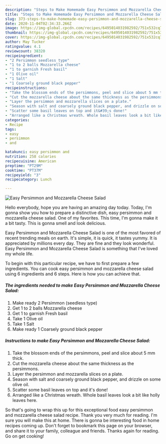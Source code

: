 ```yaml
---
description: "Steps to Make Homemade Easy Persimmon and Mozzarella Cheese Salad"
title: "Steps to Make Homemade Easy Persimmon and Mozzarella Cheese Salad"
slug: 373-steps-to-make-homemade-easy-persimmon-and-mozzarella-cheese-salad
date: 2020-11-04T02:34:33.266Z
image: https://img-global.cpcdn.com/recipes/6495014031982592/751x532cq70/easy-persimmon-and-mozzarella-cheese-salad-recipe-main-photo.jpg
thumbnail: https://img-global.cpcdn.com/recipes/6495014031982592/751x532cq70/easy-persimmon-and-mozzarella-cheese-salad-recipe-main-photo.jpg
cover: https://img-global.cpcdn.com/recipes/6495014031982592/751x532cq70/easy-persimmon-and-mozzarella-cheese-salad-recipe-main-photo.jpg
author: May Tucker
ratingvalue: 4.1
reviewcount: 38320
recipeingredient:
- "2 Persimmon seedless type"
- "1 to 2 balls Mozzarella cheese"
- "1 to garnish Fresh basil"
- "1 Olive oil"
- "1 Salt"
- "1 Coarsely ground black pepper"
recipeinstructions:
- "Take the blossom ends of the persimmons, peel and slice about 5 mm thick."
- "Cut the mozzarella cheese about the same thickness as the persimmons."
- "Layer the persimmon and mozzarella slices on a plate."
- "Season with salt and coarsely ground black pepper, and drizzle on some olive oil."
- "Scatter some basil leaves on top and it&#39;s done!"
- "Arranged like a Christmas wreath. Whole basil leaves look a bit like holly leaves here."
categories:
- Recipe
tags:
- easy
- persimmon
- and

katakunci: easy persimmon and 
nutrition: 258 calories
recipecuisine: American
preptime: "PT29M"
cooktime: "PT37M"
recipeyield: "3"
recipecategory: Lunch

---
```



![Easy Persimmon and Mozzarella Cheese Salad](https://img-global.cpcdn.com/recipes/6495014031982592/751x532cq70/easy-persimmon-and-mozzarella-cheese-salad-recipe-main-photo.jpg)

Hello everybody, hope you are having an amazing day today. Today, I'm gonna show you how to prepare a distinctive dish, easy persimmon and mozzarella cheese salad. One of my favorites. This time, I'm gonna make it a bit tasty. This is gonna smell and look delicious.



Easy Persimmon and Mozzarella Cheese Salad is one of the most favored of recent trending meals on earth. It's simple, it is quick, it tastes yummy. It is appreciated by millions every day. They are fine and they look wonderful. Easy Persimmon and Mozzarella Cheese Salad is something that I've loved my whole life.


To begin with this particular recipe, we have to first prepare a few ingredients. You can cook easy persimmon and mozzarella cheese salad using 6 ingredients and 6 steps. Here is how you can achieve that.

<!--inarticleads1-->

##### The ingredients needed to make Easy Persimmon and Mozzarella Cheese Salad:

1. Make ready 2 Persimmon (seedless type)
1. Get 1 to 2 balls Mozzarella cheese
1. Get 1 to garnish Fresh basil
1. Take 1 Olive oil
1. Take 1 Salt
1. Make ready 1 Coarsely ground black pepper




<!--inarticleads2-->

##### Instructions to make Easy Persimmon and Mozzarella Cheese Salad:

1. Take the blossom ends of the persimmons, peel and slice about 5 mm thick.
1. Cut the mozzarella cheese about the same thickness as the persimmons.
1. Layer the persimmon and mozzarella slices on a plate.
1. Season with salt and coarsely ground black pepper, and drizzle on some olive oil.
1. Scatter some basil leaves on top and it&#39;s done!
1. Arranged like a Christmas wreath. Whole basil leaves look a bit like holly leaves here.




So that's going to wrap this up for this exceptional food easy persimmon and mozzarella cheese salad recipe. Thank you very much for reading. I'm sure you will make this at home. There is gonna be interesting food in home recipes coming up. Don't forget to bookmark this page on your browser, and share it to your family, colleague and friends. Thanks again for reading. Go on get cooking!
